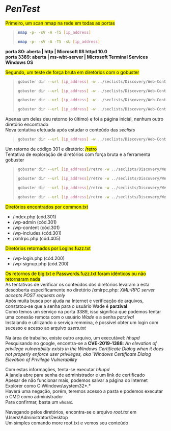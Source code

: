 # _**PenTest**_
<mark>Primeiro, um scan nmap na rede em todas as portas</mark>
> ```bash
> nmap -p- -sV -A -T5 [ip_address]
> ```
> ```bash
> nmap -p- -sV -A -T5 -sU [ip_address]
> ```

**porta 80: aberta | http | Microsoft IIS httpd 10.0**  
**porta 3389: aberta | ms-wbt-server | Microsoft Terminal Services**  
**Windows OS**  

<mark>Segundo, um teste de força bruta em diretórios com o gobuster</mark>
> ```bash
> gobuster dir --url [ip_address] -w ../seclists/Discovery/Web-Content/common.txt
> ```
> ```bash
> gobuster dir --url [ip_address] -w ../seclists/Discovery/Web-Content/Web-Servers/IIS-POST.txt
> ```
> ```bash
> gobuster dir --url [ip_address] -w ../seclists/Discovery/Web-Content/Web-Servers/IISsystemweb.txt
> ```
> ```bash
> gobuster dir --url [ip_address] -w ../seclists/Discovery/Web-Content/Web-Servers/IIS.txt
> ```

Apenas um deles deu retorno (o último) e foi a página inicial, nenhum outro diretório encontrado  
Nova tentativa efetuada após estudar o conteúdo das _seclists_  
> ```bash
> gobuster dir --url [ip_address] -w ../seclists/Discovery/Web-Content/big.txt
> ```

Um retorno de código 301 e diretório: <mark>/retro</mark>  
Tentativa de exploração de diretórios com força bruta e a ferramenta gobuster  
> ```bash
> gobuster dir --url [ip_address]/retro -w ../seclists/Discovery/Web-Content/common.txt
> ```
> ```bash
> gobuster dir --url [ip_address]/retro -w ../seclists/Discovery/Web-Content/big.txt
> ```
> ```bash
> gobuster dir --url [ip_address]/retro -w ../seclists/Discovery/Web-Content/Logins.fuzz.txt
> ```
> ```bash
> gobuster dir --url [ip_address]/retro -w ../seclists/Discovery/Web-Content/Passwords.fuzz.txt
> ```

<mark>Diretórios encontrados por common.txt</mark>
* /index.php (cód.301)
* /wp-admin (cód.301)
* /wp-content (cód.301)
* /wp-includes (cód.301)
* /xmlrpc.php (cód.405)

<mark>Diretórios retornados por Logins.fuzz.txt</mark>
* /wp-login.php (cód.200)
* /wp-signup.php (cód.200)

<mark>Os retornos de big.txt e Passwords.fuzz.txt foram idênticos ou não retornaram nada</mark>  
As tentativas de verificar os conteúdos dos diretórios levaram a esta descoberta especificamente no diretório /xmlrpc.php: _XML-RPC server accepts POST requests only_  
Após muita busca por ajuda na Internet e verificação de arquivos, constatou-se que a senha para o usuário Wade é **parzival**  
Como temos um serviço na porta 3389, isso significa que podemos tentar uma conexão remota com o usuário _Wade_ e a senha _parzival_  
Instalando e utilizando o serviço remmina, é possível obter um login com sucesso e acesso ao arquivo _users.txt_  

Na área de trabalho, existe outro arquivo, um executável: _hhupd_  
Pesquisando no google, encontra-se a **CVE-2019-1388**: _An elevation of privilege vulnerability exists in the Windows Certificate Dialog when it does not properly enforce user privileges, aka 'Windows Certificate Dialog Elevation of Privilege Vulnerability_  

Com estas informações, tenta-se executar _hhupd_  
A janela abre para senha de administrador e um link de certificado  
Apesar de não funcionar mais, podemos salvar a página do Internet Explorer como C:\Windows\system32\*.*  
Haverá uma negação, porém, teremos acesso a pasta e podemos executar o CMD como administrador  
Para confirmar, basta um ```whoami```

Navegando pelos diretórios, encontra-se o arquivo _root.txt_ em \Users\Administrator\Desktop  
Um simples comando more root.txt e vemos seu conteúdo  
